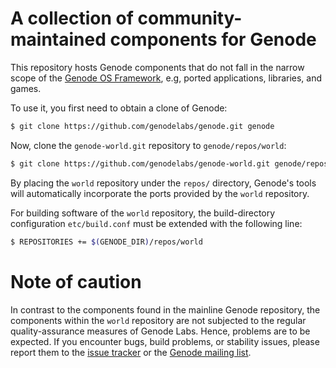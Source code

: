 # A collection of community-maintained components for Genode

This repository hosts Genode components that do not fall in the narrow scope of
the [Genode OS Framework](http://genode.org), e.g, ported applications,
libraries, and games.

To use it, you first need to obtain a clone of Genode:

```sh
$ git clone https://github.com/genodelabs/genode.git genode
```

Now, clone the `genode-world.git` repository to `genode/repos/world`:

```sh
$ git clone https://github.com/genodelabs/genode-world.git genode/repos/world
```

By placing the `world` repository under the `repos/` directory, Genode's tools
will automatically incorporate the ports provided by the `world` repository.

For building software of the `world` repository, the build-directory
configuration `etc/build.conf` must be extended with the following line:

```sh
$ REPOSITORIES += $(GENODE_DIR)/repos/world
```

# Note of caution

In contrast to the components found in the mainline Genode repository, the
components within the `world` repository are not subjected to the regular
quality-assurance measures of Genode Labs. Hence, problems are to be expected.
If you encounter bugs, build problems, or stability issues, please report them
to the [issue tracker](https://github.com/genodelabs/genode-world/issues) 
or the [Genode mailing list](http://genode.org/community/mailing-lists).
